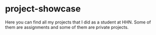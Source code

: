 # project-showcase
Here you can find all my projects that I did as a student at HHN. Some of them are assignments and some of them are private projects.
